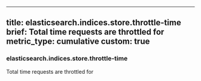 
---
title: elasticsearch.indices.store.throttle-time
brief: Total time requests are throttled for
metric_type: cumulative
custom: true
---
### elasticsearch.indices.store.throttle-time

Total time requests are throttled for
